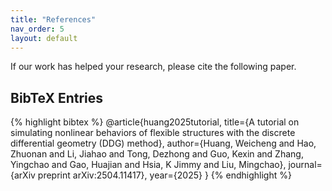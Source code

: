```yaml
---
title: "References"
nav_order: 5
layout: default
---
```


If our work has helped your research, please cite the following paper.

## BibTeX Entries

{% highlight bibtex %}
@article{huang2025tutorial,
  title={A tutorial on simulating nonlinear behaviors of flexible structures with the discrete differential geometry (DDG) method},
  author={Huang, Weicheng and Hao, Zhuonan and Li, Jiahao and Tong, Dezhong and Guo, Kexin and Zhang, Yingchao and Gao, Huajian and Hsia, K Jimmy and Liu, Mingchao},
  journal={arXiv preprint arXiv:2504.11417},
  year={2025}
}
{% endhighlight %}

